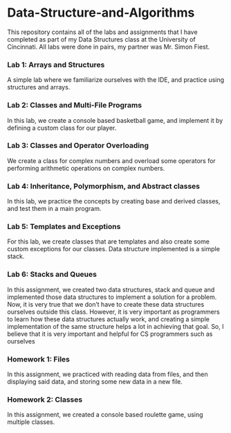 # Data-Structure-and-Algorithms
This repository contains all of the labs and assignments that I have completed as part of my Data Structures class at the University of Cincinnati. All labs were done in pairs, my partner was Mr. Simon Fiest.

### Lab 1: Arrays and Structures
A simple lab where we familiarize ourselves with the IDE, and practice using structures and arrays. 

### Lab 2: Classes and Multi-File Programs
In this lab, we create a console based basketball game, and implement it by defining a custom class for our player.

### Lab 3: Classes and Operator Overloading
We create a class for complex numbers and overload some operators for performing arithmetic operations on complex numbers.

### Lab 4: Inheritance, Polymorphism, and Abstract classes
In this lab, we practice the concepts by creating base and derived classes, and test them in a main program.

### Lab 5: Templates and Exceptions
For this lab, we create classes that are templates and also create some custom exceptions for our classes. Data structure implemented is a simple stack.

### Lab 6: Stacks and Queues
In this assignment, we created two data structures, stack and queue and implemented those data structures to implement a solution for a problem. Now, it is very true that we don’t have to create these data structures ourselves outside this class. However, it is very important as programmers to learn how these data structures actually work, and creating a simple implementation of the same structure helps a lot in achieving that goal. So, I believe that it is very important and helpful for CS programmers such as ourselves

### Homework 1: Files
In this assignment, we practiced with reading data from files, and then displaying said data, and storing some new data in a new file.

### Homework 2: Classes
In this assignment, we created a console based roulette game, using multiple classes.

